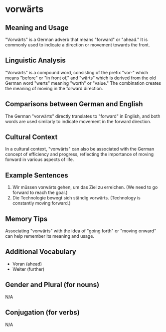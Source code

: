 # vorwärts
## Meaning and Usage
"Vorwärts" is a German adverb that means "forward" or "ahead." It is commonly used to indicate a direction or movement towards the front.

## Linguistic Analysis
"Vorwärts" is a compound word, consisting of the prefix "vor-" which means "before" or "in front of," and "wärts" which is derived from the old German word "werts" meaning "worth" or "value." The combination creates the meaning of moving in the forward direction.

## Comparisons between German and English
The German "vorwärts" directly translates to "forward" in English, and both words are used similarly to indicate movement in the forward direction.

## Cultural Context
In a cultural context, "vorwärts" can also be associated with the German concept of efficiency and progress, reflecting the importance of moving forward in various aspects of life.

## Example Sentences
1. Wir müssen vorwärts gehen, um das Ziel zu erreichen. (We need to go forward to reach the goal.)
2. Die Technologie bewegt sich ständig vorwärts. (Technology is constantly moving forward.)

## Memory Tips
Associating "vorwärts" with the idea of "going forth" or "moving onward" can help remember its meaning and usage.

## Additional Vocabulary
- Voran (ahead)
- Weiter (further)

## Gender and Plural (for nouns)
N/A

## Conjugation (for verbs)
N/A
